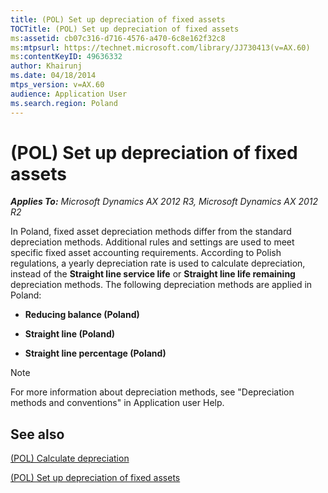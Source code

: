 ```yaml
---
title: (POL) Set up depreciation of fixed assets
TOCTitle: (POL) Set up depreciation of fixed assets
ms:assetid: cb07c316-d716-4576-a470-6c8e162f32c8
ms:mtpsurl: https://technet.microsoft.com/library/JJ730413(v=AX.60)
ms:contentKeyID: 49636332
author: Khairunj
ms.date: 04/18/2014
mtps_version: v=AX.60
audience: Application User
ms.search.region: Poland
---
```


# (POL) Set up depreciation of fixed assets 


_**Applies To:** Microsoft Dynamics AX 2012 R3, Microsoft Dynamics AX 2012 R2_

In Poland, fixed asset depreciation methods differ from the standard depreciation methods. Additional rules and settings are used to meet specific fixed asset accounting requirements. According to Polish regulations, a yearly depreciation rate is used to calculate depreciation, instead of the **Straight line service life** or **Straight line life remaining** depreciation methods. The following depreciation methods are applied in Poland:

  - **Reducing balance (Poland)**

  - **Straight line (Poland)**

  - **Straight line percentage (Poland)**


> [!NOTE]
> <P>For more information about depreciation methods, see "Depreciation methods and conventions" in Application user Help.</P>



## See also

[(POL) Calculate depreciation](pol-calculate-depreciation.md)

[(POL) Set up depreciation of fixed assets](pol-set-up-depreciation-of-fixed-assets.md)

  


